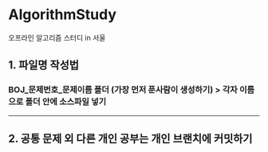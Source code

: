 # AlgorithmStudy
오프라인 알고리즘 스터디 in 서울  
## 1. 파일명 작성법
### BOJ_문제번호_문제이름 폴더 (가장 먼저 푼사람이 생성하기) > 각자 이름으로 폴더 안에 소스파일 넣기
---
## 2. 공통 문제 외 다른 개인 공부는 개인 브랜치에 커밋하기

